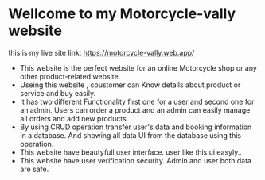 # Wellcome to my Motorcycle-vally website 
this is my live site link: https://motorcycle-vally.web.app/







* This website is the perfect website for an online Motorcycle shop or any other product-related website.
* Useing this website , coustomer can Know details about product or service and buy easily.
* It has two different Functionality first one for a user and second one for an admin. Users can order a product and an admin can easily manage all orders and add new products.
* By using CRUD operation transfer user's data and booking information in a database. And showing all data UI from the database using this operation.
* This website have beautyfull user interface. user like this ui easyly..
* This website have user verification security. Admin and user both data are safe.









